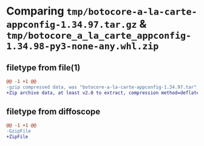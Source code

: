 # Comparing `tmp/botocore-a-la-carte-appconfig-1.34.97.tar.gz` & `tmp/botocore_a_la_carte_appconfig-1.34.98-py3-none-any.whl.zip`

## filetype from file(1)

```diff
@@ -1 +1 @@
-gzip compressed data, was "botocore-a-la-carte-appconfig-1.34.97.tar", last modified: Fri May  3 01:04:32 2024, max compression
+Zip archive data, at least v2.0 to extract, compression method=deflate
```

## filetype from diffoscope

```diff
@@ -1 +1 @@
-GzipFile
+ZipFile
```

